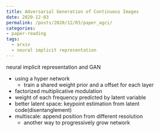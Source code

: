 ```yaml
---
title: Adversarial Generation of Continuous Images
date: 2020-12-03
permalink: /posts/2020/12/03/paper_agci/
categories:
- paper-reading
tags:
  - arxiv
  - neural implicit representation
---
```


neural implicit representation and GAN
- using a hyper network
  - train a shared weight prior and a offset for each layer
- factorized multiplicative modulation
- weight of each frequency predicted by latent variable
- better latent space: keypoint estimation from latent code(disentanglement)
- multiscale: append position from different resolution
  - another way to progressively grow network
